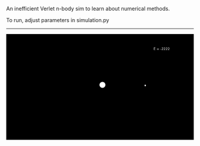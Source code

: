 An inefficient Verlet n-body sim to learn about numerical methods.

To run, adjust parameters in simulation.py 

---

![Example interaction](./output/movies/example.gif)
